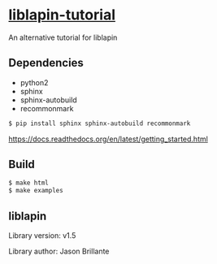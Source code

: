 # [liblapin-tutorial](https://liblapin.readthedocs.org/) #

An alternative tutorial for liblapin

## Dependencies ##

- python2
- sphinx
- sphinx-autobuild
- recommonmark

```sh
$ pip install sphinx sphinx-autobuild recommonmark
```

https://docs.readthedocs.org/en/latest/getting_started.html

## Build ##

```sh
$ make html
$ make examples
```

## liblapin ##

Library version: v1.5

Library author: Jason Brillante
